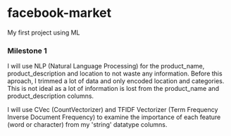 # facebook-market
My first project using ML

### Milestone 1

I will use NLP (Natural Language Processing) for the product_name, product_description and location to not waste any information. Before this aproach, I trimmed a lot of data and only encoded location and categories. This is not ideal as a lot of information is lost from the product_name and product_description columns.

I will use CVec (CountVectorizer) and TFIDF Vectorizer (Term Frequency Inverse Document Frequency) to examine the importance of each feature (word or character) from my 'string' datatype columns.